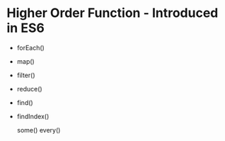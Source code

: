 
# Higher Order Function -   Introduced in ES6

* forEach()
* map()
* filter()
* reduce()
* find()
* findIndex()

    some()
    every()